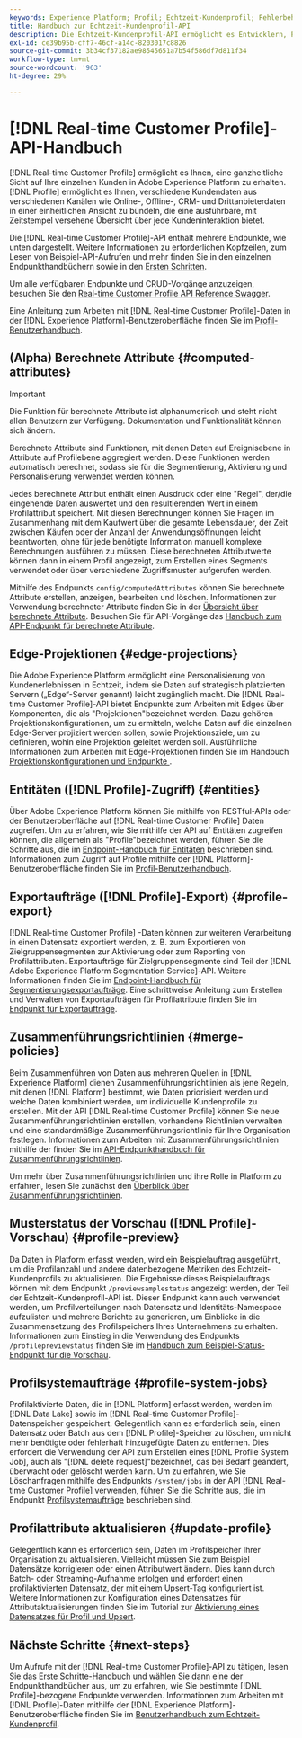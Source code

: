 ```yaml
---
keywords: Experience Platform; Profil; Echtzeit-Kundenprofil; Fehlerbehebung; API; einheitliches Profil; Einheitliches Profil; einheitliches Profil; Profil; rtcp; Profil aktivieren; Profil aktivieren; Profil aktivieren
title: Handbuch zur Echtzeit-Kundenprofil-API
description: Die Echtzeit-Kundenprofil-API ermöglicht es Entwicklern, Profildaten zu untersuchen und mit ihnen zu arbeiten, einschließlich Anzeigen von Profilen, Erstellen und Aktualisieren von Zusammenführungsrichtlinien, Exportieren oder Beispielprofildaten und Löschen von Profildaten, die nicht mehr benötigt werden oder fehlerhaft hinzugefügt wurden. In diesem Handbuch erfahren Sie, wie Sie wichtige Vorgänge mit der API durchführen.
exl-id: ce39b95b-cff7-46cf-a14c-8203017c8826
source-git-commit: 3b34cf37182ae98545651a7b54f586df7d811f34
workflow-type: tm+mt
source-wordcount: '963'
ht-degree: 29%

---
```


# [!DNL Real-time Customer Profile]-API-Handbuch

[!DNL Real-time Customer Profile] ermöglicht es Ihnen, eine ganzheitliche Sicht auf Ihre einzelnen Kunden in Adobe Experience Platform zu erhalten. [!DNL Profile] ermöglicht es Ihnen, verschiedene Kundendaten aus verschiedenen Kanälen wie Online-, Offline-, CRM- und Drittanbieterdaten in einer einheitlichen Ansicht zu bündeln, die eine ausführbare, mit Zeitstempel versehene Übersicht über jede Kundeninteraktion bietet.

Die [!DNL Real-time Customer Profile]-API enthält mehrere Endpunkte, wie unten dargestellt. Weitere Informationen zu erforderlichen Kopfzeilen, zum Lesen von Beispiel-API-Aufrufen und mehr finden Sie in den einzelnen Endpunkthandbüchern sowie in den [Ersten Schritten](getting-started.md).

Um alle verfügbaren Endpunkte und CRUD-Vorgänge anzuzeigen, besuchen Sie den [Real-time Customer Profile API Reference Swagger](https://www.adobe.com/go/profile-apis-en).

Eine Anleitung zum Arbeiten mit [!DNL Real-time Customer Profile]-Daten in der [!DNL Experience Platform]-Benutzeroberfläche finden Sie im [Profil-Benutzerhandbuch](../ui/user-guide.md).

## (Alpha) Berechnete Attribute {#computed-attributes}

>[!IMPORTANT]
>
>Die Funktion für berechnete Attribute ist alphanumerisch und steht nicht allen Benutzern zur Verfügung. Dokumentation und Funktionalität können sich ändern.

Berechnete Attribute sind Funktionen, mit denen Daten auf Ereignisebene in Attribute auf Profilebene aggregiert werden. Diese Funktionen werden automatisch berechnet, sodass sie für die Segmentierung, Aktivierung und Personalisierung verwendet werden können.

Jedes berechnete Attribut enthält einen Ausdruck oder eine &quot;Regel&quot;, der/die eingehende Daten auswertet und den resultierenden Wert in einem Profilattribut speichert. Mit diesen Berechnungen können Sie Fragen im Zusammenhang mit dem Kaufwert über die gesamte Lebensdauer, der Zeit zwischen Käufen oder der Anzahl der Anwendungsöffnungen leicht beantworten, ohne für jede benötigte Information manuell komplexe Berechnungen ausführen zu müssen. Diese berechneten Attributwerte können dann in einem Profil angezeigt, zum Erstellen eines Segments verwendet oder über verschiedene Zugriffsmuster aufgerufen werden.

Mithilfe des Endpunkts `config/computedAttributes` können Sie berechnete Attribute erstellen, anzeigen, bearbeiten und löschen. Informationen zur Verwendung berechneter Attribute finden Sie in der [Übersicht über berechnete Attribute](../computed-attributes/overview.md). Besuchen Sie für API-Vorgänge das [Handbuch zum API-Endpunkt für berechnete Attribute](../computed-attributes/ca-api.md).

## Edge-Projektionen {#edge-projections}

Die Adobe Experience Platform ermöglicht eine Personalisierung von Kundenerlebnissen in Echtzeit, indem sie Daten auf strategisch platzierten Servern („Edge“-Server genannt) leicht zugänglich macht. Die [!DNL Real-time Customer Profile]-API bietet Endpunkte zum Arbeiten mit Edges über Komponenten, die als &quot;Projektionen&quot;bezeichnet werden. Dazu gehören Projektionskonfigurationen, um zu ermitteln, welche Daten auf die einzelnen Edge-Server projiziert werden sollen, sowie Projektionsziele, um zu definieren, wohin eine Projektion geleitet werden soll. Ausführliche Informationen zum Arbeiten mit Edge-Projektionen finden Sie im Handbuch [Projektionskonfigurationen und Endpunkte ](edge-projections.md).

## Entitäten ([!DNL Profile]-Zugriff) {#entities}

Über Adobe Experience Platform können Sie mithilfe von RESTful-APIs oder der Benutzeroberfläche auf [!DNL Real-time Customer Profile] Daten zugreifen. Um zu erfahren, wie Sie mithilfe der API auf Entitäten zugreifen können, die allgemein als &quot;Profile&quot;bezeichnet werden, führen Sie die Schritte aus, die im [Endpoint-Handbuch für Entitäten](entities.md) beschrieben sind. Informationen zum Zugriff auf Profile mithilfe der [!DNL Platform]-Benutzeroberfläche finden Sie im [Profil-Benutzerhandbuch](../ui/user-guide.md).

## Exportaufträge ([!DNL Profile]-Export) {#profile-export}

[!DNL Real-time Customer Profile] -Daten können zur weiteren Verarbeitung in einen Datensatz exportiert werden, z. B. zum Exportieren von Zielgruppensegmenten zur Aktivierung oder zum Reporting von Profilattributen. Exportaufträge für Zielgruppensegmente sind Teil der [!DNL Adobe Experience Platform Segmentation Service]-API. Weitere Informationen finden Sie im [Endpoint-Handbuch für Segmentierungsexportaufträge](../../profile/api/export-jobs.md). Eine schrittweise Anleitung zum Erstellen und Verwalten von Exportaufträgen für Profilattribute finden Sie im [Endpunkt für Exportaufträge](export-jobs.md).

## Zusammenführungsrichtlinien {#merge-policies}

Beim Zusammenführen von Daten aus mehreren Quellen in [!DNL Experience Platform] dienen Zusammenführungsrichtlinien als jene Regeln, mit denen [!DNL Platform] bestimmt, wie Daten priorisiert werden und welche Daten kombiniert werden, um individuelle Kundenprofile zu erstellen. Mit der API [!DNL Real-time Customer Profile] können Sie neue Zusammenführungsrichtlinien erstellen, vorhandene Richtlinien verwalten und eine standardmäßige Zusammenführungsrichtlinie für Ihre Organisation festlegen. Informationen zum Arbeiten mit Zusammenführungsrichtlinien mithilfe der finden Sie im [API-Endpunkthandbuch für Zusammenführungsrichtlinien](merge-policies.md).

Um mehr über Zusammenführungsrichtlinien und ihre Rolle in Platform zu erfahren, lesen Sie zunächst den [Überblick über Zusammenführungsrichtlinien](../merge-policies/overview.md).

## Musterstatus der Vorschau ([!DNL Profile]-Vorschau) {#profile-preview}

Da Daten in Platform erfasst werden, wird ein Beispielauftrag ausgeführt, um die Profilanzahl und andere datenbezogene Metriken des Echtzeit-Kundenprofils zu aktualisieren. Die Ergebnisse dieses Beispielauftrags können mit dem Endpunkt `/previewsamplestatus` angezeigt werden, der Teil der Echtzeit-Kundenprofil-API ist. Dieser Endpunkt kann auch verwendet werden, um Profilverteilungen nach Datensatz und Identitäts-Namespace aufzulisten und mehrere Berichte zu generieren, um Einblicke in die Zusammensetzung des Profilspeichers Ihres Unternehmens zu erhalten.  Informationen zum Einstieg in die Verwendung des Endpunkts `/profilepreviewstatus` finden Sie im [Handbuch zum Beispiel-Status-Endpunkt für die Vorschau](preview-sample-status.md).

## Profilsystemaufträge {#profile-system-jobs}

Profilaktivierte Daten, die in [!DNL Platform] erfasst werden, werden im [!DNL Data Lake] sowie im [!DNL Real-time Customer Profile]-Datenspeicher gespeichert. Gelegentlich kann es erforderlich sein, einen Datensatz oder Batch aus dem [!DNL Profile]-Speicher zu löschen, um nicht mehr benötigte oder fehlerhaft hinzugefügte Daten zu entfernen. Dies erfordert die Verwendung der API zum Erstellen eines [!DNL Profile System Job], auch als &quot;[!DNL delete request]&quot;bezeichnet, das bei Bedarf geändert, überwacht oder gelöscht werden kann. Um zu erfahren, wie Sie Löschanfragen mithilfe des Endpunkts `/system/jobs` in der API [!DNL Real-time Customer Profile] verwenden, führen Sie die Schritte aus, die im Endpunkt [Profilsystemaufträge](profile-system-jobs.md) beschrieben sind.

## Profilattribute aktualisieren {#update-profile}

Gelegentlich kann es erforderlich sein, Daten im Profilspeicher Ihrer Organisation zu aktualisieren. Vielleicht müssen Sie zum Beispiel Datensätze korrigieren oder einen Attributwert ändern. Dies kann durch Batch- oder Streaming-Aufnahme erfolgen und erfordert einen profilaktivierten Datensatz, der mit einem Upsert-Tag konfiguriert ist. Weitere Informationen zur Konfiguration eines Datensatzes für Attributaktualisierungen finden Sie im Tutorial zur [Aktivierung eines Datensatzes für Profil und Upsert](../../catalog/datasets/enable-upsert.md).

## Nächste Schritte {#next-steps}

Um Aufrufe mit der [!DNL Real-time Customer Profile]-API zu tätigen, lesen Sie das [Erste Schritte-Handbuch](getting-started.md) und wählen Sie dann eine der Endpunkthandbücher aus, um zu erfahren, wie Sie bestimmte [!DNL Profile]-bezogene Endpunkte verwenden. Informationen zum Arbeiten mit [!DNL Profile]-Daten mithilfe der [!DNL Experience Platform]-Benutzeroberfläche finden Sie im [Benutzerhandbuch zum Echtzeit-Kundenprofil](../ui/user-guide.md).
